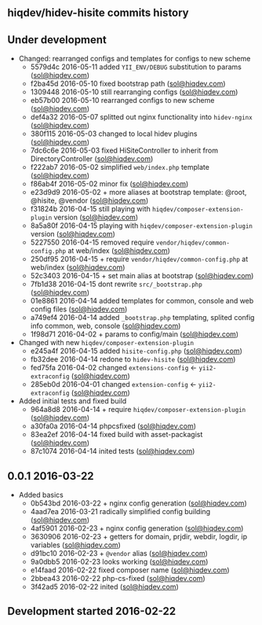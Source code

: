 hiqdev/hidev-hisite commits history
-----------------------------------

## Under development

- Changed: rearranged configs and templates for configs to new scheme
    - 5579d4c 2016-05-11 added `YII_ENV/DEBUG` substitution to params (sol@hiqdev.com)
    - f2ba45d 2016-05-10 fixed bootstrap path (sol@hiqdev.com)
    - 1309448 2016-05-10 still rearranging configs (sol@hiqdev.com)
    - eb57b00 2016-05-10 rearranged configs to new scheme (sol@hiqdev.com)
    - def4a32 2016-05-07 splitted out nginx functionality into `hidev-nginx` (sol@hiqdev.com)
    - 380f115 2016-05-03 changed to local hidev plugins (sol@hiqdev.com)
    - 7dc6c6e 2016-05-03 fixed HiSiteController to inherit from DirectoryController (sol@hiqdev.com)
    - f222ab7 2016-05-02 simplified `web/index.php` template (sol@hiqdev.com)
    - f86ab4f 2016-05-02 minor fix (sol@hiqdev.com)
    - e23d9d9 2016-05-02 + more aliases at bootstrap template: @root, @hisite, @vendor (sol@hiqdev.com)
    - f31824b 2016-04-15 still playing with `hiqdev/composer-extension-plugin` version (sol@hiqdev.com)
    - 8a5a80f 2016-04-15 playing with `hiqdev/composer-extension-plugin` version (sol@hiqdev.com)
    - 5227550 2016-04-15 removed require `vendor/hiqdev/common-config.php` at web/index (sol@hiqdev.com)
    - 250df95 2016-04-15 + require `vendor/hiqdev/common-config.php` at web/index (sol@hiqdev.com)
    - 52c3403 2016-04-15 + set main alias at bootstrap (sol@hiqdev.com)
    - 7fb1d38 2016-04-15 dont rewrite `src/_bootstrap.php` (sol@hiqdev.com)
    - 01e8861 2016-04-14 added templates for common, console and web config files (sol@hiqdev.com)
    - a749ef4 2016-04-14 added `_bootstrap.php` templating, splited config info common, web, console (sol@hiqdev.com)
    - 1f98d71 2016-04-02 + params to config/main (sol@hiqdev.com)
- Changed with new `hiqdev/composer-extension-plugin`
    - e245a4f 2016-04-15 added `hisite-config.php` (sol@hiqdev.com)
    - fb32dee 2016-04-14 redone to `hidev-hisite` (sol@hiqdev.com)
    - fed75fa 2016-04-02 changed `extensions-config` <- `yii2-extraconfig` (sol@hiqdev.com)
    - 285eb0d 2016-04-01 changed `extension-config` <- `yii2-extraconfig` (sol@hiqdev.com)
- Added initial tests and fixed build
    - 964a8d8 2016-04-14 + require `hiqdev/composer-extension-plugin` (sol@hiqdev.com)
    - a30fa0a 2016-04-14 phpcsfixed (sol@hiqdev.com)
    - 83ea2ef 2016-04-14 fixed build with asset-packagist (sol@hiqdev.com)
    - 87c1074 2016-04-14 inited tests (sol@hiqdev.com)

## 0.0.1 2016-03-22

- Added basics
    - 0b543bd 2016-03-22 + nginx config generation (sol@hiqdev.com)
    - 4aad7ea 2016-03-21 radically simplified config building (sol@hiqdev.com)
    - 4af5901 2016-02-23 + nginx config generation (sol@hiqdev.com)
    - 3630906 2016-02-23 + getters for domain, prjdir, webdir, logdir, ip variables (sol@hiqdev.com)
    - d91bc10 2016-02-23 + `@vendor` alias (sol@hiqdev.com)
    - 9a0dbb5 2016-02-23 looks working (sol@hiqdev.com)
    - e14faad 2016-02-22 fixed composer name (sol@hiqdev.com)
    - 2bbea43 2016-02-22 php-cs-fixed (sol@hiqdev.com)
    - 3f42ad5 2016-02-22 inited (sol@hiqdev.com)

## Development started 2016-02-22

